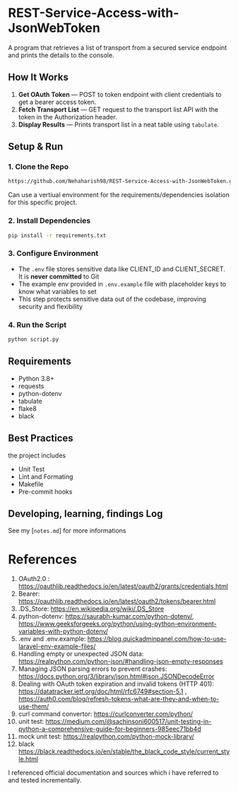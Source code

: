 # REST-Service-Access-with-JsonWebToken
A program that retrieves a list of transport from a secured service endpoint and prints the details to the console.

## How It Works
1. **Get OAuth Token** — POST to token endpoint with client credentials to get a bearer access token.
2. **Fetch Transport List** — GET request to the transport list API with the token in the Authorization header.
3. **Display Results** — Prints transport list in a neat table using `tabulate`.

## Setup & Run

### 1. Clone the Repo
```bash
https://github.com/Nehaharish98/REST-Service-Access-with-JsonWebToken.git
```

Can use a vertiual environment for the requirements/dependencies isolation for this specific project.
### 2. Install Dependencies
```bash
pip install -r requirements.txt
```

### 3. Configure Environment
- The `.env` file stores sensitive data like CLIENT_ID and CLIENT_SECRET. It is **never committed** to Git
- The example env provided in `.env.example` file with placeholder keys to know what variables to set
- This step protects sensitive data out of the codebase, improving security and flexibility

### 4. Run the Script
```bash
python script.py
```

## Requirements
- Python 3.8+
- requests
- python-dotenv
- tabulate
- flake8
- black

## Best Practices
the project includes
- Unit Test
- Lint and Formating
- Makefile
- Pre-commit hooks

## Developing, learning, findings Log
See my [`notes.md`] for more informations

# References
1. OAuth2.0 : https://oauthlib.readthedocs.io/en/latest/oauth2/grants/credentials.html
2. Bearer: https://oauthlib.readthedocs.io/en/latest/oauth2/tokens/bearer.html
3. .DS_Store: https://en.wikipedia.org/wiki/.DS_Store
4. python-dotenv: https://saurabh-kumar.com/python-dotenv/, https://www.geeksforgeeks.org/python/using-python-environment-variables-with-python-dotenv/
5. .env and .env.example: https://blog.quickadminpanel.com/how-to-use-laravel-env-example-files/
6. Handling empty or unexpected JSON data: https://realpython.com/python-json/#handling-json-empty-responses
7. Managing JSON parsing errors to prevent crashes: https://docs.python.org/3/library/json.html#json.JSONDecodeError
8. Dealing with OAuth token expiration and invalid tokens (HTTP 401): https://datatracker.ietf.org/doc/html/rfc6749#section-5.1 , https://auth0.com/blog/refresh-tokens-what-are-they-and-when-to-use-them/
9. curl command convertor: https://curlconverter.com/python/
10. unit test: https://medium.com/@sachinsoni600517/unit-testing-in-python-a-comprehensive-guide-for-beginners-985eec71bb4d
11. mock unit test: https://realpython.com/python-mock-library/
12. black https://black.readthedocs.io/en/stable/the_black_code_style/current_style.html

I referenced official documentation and sources which i have referred to and tested incrementally.
